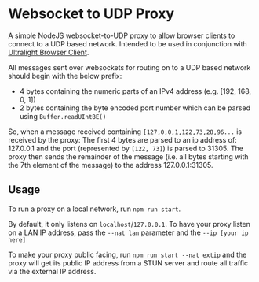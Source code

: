 # Websocket to UDP Proxy

A simple NodeJS websocket-to-UDP proxy to allow browser clients to connect to a UDP based network.  Intended to be used in conjunction with [Ultralight Browser Client](https://github.com/acolytec3/ultralight-browser-client).

All messages sent over websockets for routing on to a UDP based network should begin with the below prefix:
- 4 bytes containing the numeric parts of an IPv4 address (e.g. [192, 168, 0, 1])
- 2 bytes containing the byte encoded port number which can be parsed using `Buffer.readUIntBE()`

So, when a message received containing `[127,0,0,1,122,73,28,96...` is received by the proxy:
 The first 4 bytes are parsed to an ip address of: 127.0.0.1 and the port (represented by `[122, 73]`) is parsed to 31305.  The proxy then sends the remainder of the message (i.e. all bytes starting with the 7th element of the message) to the address 127.0.0.1:31305.
## Usage

To run a proxy on a local network, run `npm run start`.  

By default, it only listens on `localhost`/`127.0.0.1`.  To have your proxy listen on a LAN IP address, pass the `--nat lan` parameter and the `--ip [your ip here]`

To make your proxy public facing, run `npm run start --nat extip` and the proxy will get its public IP address from a STUN server and route all traffic via the external IP address.



